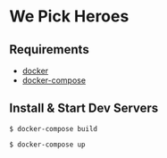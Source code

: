 # We Pick Heroes

## Requirements

* [docker](https://docs.docker.com/engine/installation/linux/docker-ce/ubuntu/)
* [docker-compose](https://docs.docker.com/compose/install/#install-compose)


## Install & Start Dev Servers

`$ docker-compose build`

`$ docker-compose up`
